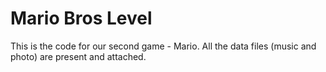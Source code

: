 # Mario Bros Level 

This is the code for our second game - Mario. 
All the data files (music and photo) are present and attached. 

